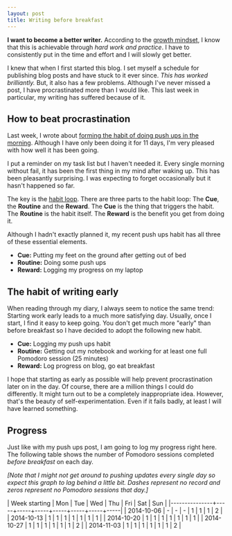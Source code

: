 ```yaml
---
layout: post
title: Writing before breakfast
---
```


**I want to become a better writer.** According to the [growth mindset](/the-growth-mindset-applied-to-my-life-part-1/), I know that this is achievable through *hard work and practice*. I have to consistently put in the time and effort and I will slowly get better. 

I knew that when I first started this blog. I set myself a schedule for publishing blog posts and have stuck to it ever since. *This has worked brilliantly.* But, it also has a few problems. Although I've never missed a post, I have procrastinated more than I would like. This last week in particular, my writing has suffered because of it.


## How to beat procrastination

Last week, I wrote about [forming the habit of doing push ups in the morning](/100-push-ups-the-ultimate-slow-gains-experiment/). Although I have only been doing it for 11 days, I'm very pleased with how well it has been going. 

I put a reminder on my task list but I haven't needed it. Every single morning without fail, it has been the first thing in my mind after waking up. This has been pleasantly surprising. I was expecting to forget occasionally but it hasn't happened so far. 

The key is the [habit loop](http://jamesclear.com/three-steps-habit-change). There are three parts to the habit loop: The **Cue**, the **Routine** and the **Reward**. The **Cue** is the thing that triggers the habit. The **Routine** is the habit itself. The **Reward** is the benefit you get from doing it. 

Although I hadn't exactly planned it, my recent push ups habit has all three of these essential elements.

- **Cue:** Putting my feet on the ground after getting out of bed
- **Routine:** Doing some push ups
- **Reward:** Logging my progress on my laptop

## The habit of writing early

When reading through my diary, I always seem to notice the same trend: Starting work early leads to a much more satisfying day. Usually, once I start, I find it easy to keep going. You don't get much more "early" than before breakfast so I have decided to adopt the following new habit.

- **Cue:** Logging my push ups habit
- **Routine:** Getting out my notebook and working for at least one full Pomodoro session (25 minutes)
- **Reward:** Log progress on blog, go eat breakfast

I hope that starting as early as possible will help prevent procrastination later on in the day. Of course, there are a million things I could do differently. It might turn out to be a completely inappropriate idea. However, that's the beauty of self-experimentation. Even if it fails badly, at least I will have learned something. 

## Progress

Just like with my push ups post, I am going to log my progress right here. The following table shows the number of Pomodoro sessions completed *before breakfast* on each day.

*[Note that I might not get around to pushing updates every single day so expect this graph to lag behind a little bit. Dashes represent no record and zeros represent no Pomodoro sessions that day.]*

| Week starting | Mon | Tue | Wed | Thu | Fri | Sat | Sun |
|---------------+-----+-----+-----+-----+-----+-----+-----|
| 2014-10-06    |  -  |  -  |  -  |  1  |  1  |  1  |  2  |
| 2014-10-13    |  1  |  1  |  1  |  1  |  1  |  1  |  1  |
| 2014-10-20    |  1  |  1  |  1  |  1  |  1  |  1  |  1  |
| 2014-10-27    |  1  |  1  |  1  |  1  |  1  |  1  |  2  |
| 2014-11-03    |  1  |  1  |  1  |  1  |  1  |  1  |  2  |

